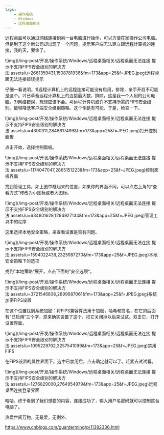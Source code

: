 ```yaml
---
tags:
    - 操作系统
    - Windows
    - 远程桌面相关
---
```


远程桌面可以通过网络连接到另一台电脑进行操作，可以方便在家操作公司电脑。但是到了这个新公司却出现了一个问题，提示客户端无法建立跟远程计算机的连接，我的天，要命了。

![img](/img-post/开发/操作系统/Windows/远程桌面相关/远程桌面无法连接 提示不支持FIPS安全级别的解决方法.assets/u=2661359431,1508781936&fm=173&app=25&f=JPEG.jpeg)远程桌面无法连接错误提示

仔细一看说明，1)远程计算机上的远程连接可能没有启用，排除，亲手开启不可能是这个。2)已草畜远程计算机上的连接最大数，排除，这是我一个人用的公司电脑。3)网络错误，想想应该不会。4)远程计算机或许不支持所需的FIPS安全级别。能够降低客户端安全级别策略。这个倒是有可能，于是，检查一下。

![img](/img-post/开发/操作系统/Windows/远程桌面相关/远程桌面无法连接 提示不支持FIPS安全级别的解决方法.assets/u=4300311,2848617499&fm=173&app=25&f=JPEG.jpeg)打开控制面板

点击开始，选择控制面板。

![img](/img-post/开发/操作系统/Windows/远程桌面相关/远程桌面无法连接 提示不支持FIPS安全级别的解决方法.assets/u=1174047047,2865151223&fm=173&app=25&f=JPEG.jpeg)控制面板界面

找到管理工具，如上图中框起来的位置，如果你的界面不同，可以点右上角的“查看方式“修改为小图标或者大图标。

![img](/img-post/开发/操作系统/Windows/远程桌面相关/远程桌面无法连接 提示不支持FIPS安全级别的解决方法.assets/u=634801628,1294927134&fm=173&app=25&f=JPEG.jpeg)管理工具中的程序

这里选择本地安全策略，来查看设置是否有问题。

![img](/img-post/开发/操作系统/Windows/远程桌面相关/远程桌面无法连接 提示不支持FIPS安全级别的解决方法.assets/u=1594022438,2325987270&fm=173&app=25&f=JPEG.jpeg)本地安全策略下的选项

 

找到”本地策略“展开，点击下面的”安全选项“。

![img](/img-post/开发/操作系统/Windows/远程桌面相关/远程桌面无法连接 提示不支持FIPS安全级别的解决方法.assets/u=3721546808,2899987061&fm=173&app=25&f=JPEG.jpeg)系统加密FIPS设置

在这个位置找到系统加密：将FIPS兼容算法用于加密，哈希和签名，在它的后面有”已启用“三个字，原来确实设置了这个，把它关闭掉以后来试试。双击它，打开设置界面。

![img](/img-post/开发/操作系统/Windows/远程桌面相关/远程桌面无法连接 提示不支持FIPS安全级别的解决方法.assets/u=1095229702,3257541099&fm=173&app=25&f=JPEG.jpeg)禁用FIPS

在FIPS设置的属性界面下，选中已禁用后，点击确定就可以了。赶紧去试试看。

![img](/img-post/开发/操作系统/Windows/远程桌面相关/远程桌面无法连接 提示不支持FIPS安全级别的解决方法.assets/u=1276829000,2764954979&fm=173&app=25&f=JPEG.jpeg)远程桌面连接登录界面

哈哈，终于看到了我们想要的内容，连接成功了，输入用户名密码就可以控制这台电脑了。

热爱世间万物，无最爱，无例外、





https://www.cnblogs.com/guarderming/p/11382336.html